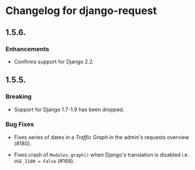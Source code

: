 # Changelog for django-request

## 1.5.6.

### Enhancements

* Confirms support for Django 2.2.

## 1.5.5.

### Breaking

* Support for Django 1.7-1.9 has been dropped.

### Bug Fixes

* Fixes series of dates in a _Traffic Graph_ in the admin's requests overview
  (#180).

* Fixes crash of ``Modules.graph()`` when Django's translation is disabled i.e.
  ``USE_I18N = False`` (#168).
